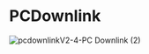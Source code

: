 # PCDownlink
![pcdownlinkV2-4-PC Downlink (2)](https://github.com/maricia/PCDownlink/assets/5795664/1cb08be9-060e-48a5-b111-65a7d09cfadb)
